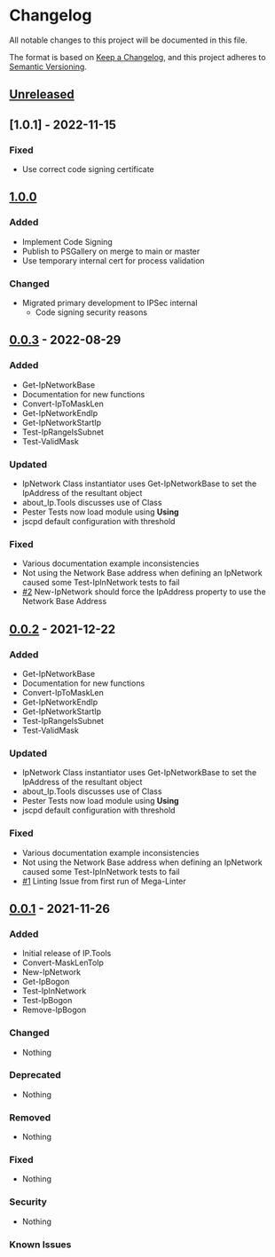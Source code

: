 # Changelog

All notable changes to this project will be documented in this file.

The format is based on [Keep a Changelog](https://keepachangelog.com/en/1.0.0/),
and this project adheres to [Semantic Versioning](https://semver.org/spec/v2.0.0.html).

## [Unreleased]

## [1.0.1] - 2022-11-15

### Fixed

- Use correct code signing certificate

## [1.0.0]

### Added

- Implement Code Signing
- Publish to PSGallery on merge to main or master
- Use temporary internal cert for process validation

### Changed

- Migrated primary development to IPSec internal
  - Code signing security reasons

## [0.0.3] - 2022-08-29

### Added

- Get-IpNetworkBase
- Documentation for new functions
- Convert-IpToMaskLen
- Get-IpNetworkEndIp
- Get-IpNetworkStartIp
- Test-IpRangeIsSubnet
- Test-ValidMask

### Updated

- IpNetwork Class instantiator uses Get-IpNetworkBase to set the IpAddress of the resultant object
- about_Ip.Tools discusses use of Class
- Pester Tests now load module using **Using**
- jscpd default configuration with threshold

### Fixed

- Various documentation example inconsistencies
- Not using the Network Base address when defining an IpNetwork caused some Test-IpInNetwork tests to fail
- [#2](https://github.com/IPSecMSSP/ip.tools/issues/5) New-IpNetwork should force the IpAddress property to use the Network Base Address

## [0.0.2] - 2021-12-22

### Added

- Get-IpNetworkBase
- Documentation for new functions
- Convert-IpToMaskLen
- Get-IpNetworkEndIp
- Get-IpNetworkStartIp
- Test-IpRangeIsSubnet
- Test-ValidMask

### Updated

- IpNetwork Class instantiator uses Get-IpNetworkBase to set the IpAddress of the resultant object
- about_Ip.Tools discusses use of Class
- Pester Tests now load module using **Using**
- jscpd default configuration with threshold

### Fixed

- Various documentation example inconsistencies
- Not using the Network Base address when defining an IpNetwork caused some Test-IpInNetwork tests to fail
- [#1](https://github.com/IPSecMSSP/ip.tools/issues/1) Linting Issue from first run of Mega-Linter

## [0.0.1] - 2021-11-26

### Added

- Initial release of IP.Tools
- Convert-MaskLenToIp
- New-IpNetwork
- Get-IpBogon
- Test-IpInNetwork
- Test-IpBogon
- Remove-IpBogon

### Changed

- Nothing

### Deprecated

- Nothing

### Removed

- Nothing

### Fixed

- Nothing

### Security

- Nothing

### Known Issues

[Unreleased]: https://github.com/IPSecMSSP/ip.tools
[1.0.0]: https://github.com/IPSecMSSP/ip.tools/releases/tag/v1.0.0
[0.0.3]: https://github.com/IPSecMSSP/ip.tools/releases/tag/v0.0.3
[0.0.2]: https://github.com/IPSecMSSP/ip.tools/releases/tag/v0.0.2
[0.0.1]: https://github.com/IPSecMSSP/ip.tools/releases/tag/v0.0.1
